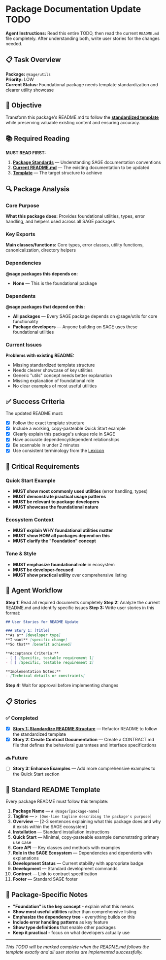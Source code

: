 # Package Documentation Update TODO

**Agent Instructions:** Read this entire TODO, then read the current `README.md` file completely. After understanding both, write user stories for the changes needed.

## 📋 Task Overview

**Package:** `@sage/utils`  
**Priority:** LOW  
**Current Status:** Foundational package needs template standardization and clearer utility showcase

## 🎯 Objective

Transform this package's README.md to follow the **[standardized template](../../DOCS/PACKAGE_README_TEMPLATE.md)** while preserving valuable existing content and ensuring accuracy.

## 📚 Required Reading

**MUST READ FIRST:**
1. **[Package Standards](../../DOCS/Package-Standards.md)** — Understanding SAGE documentation conventions
2. **[Current README.md](./README.md)** — The existing documentation to be updated
3. **[Template](../../DOCS/PACKAGE_README_TEMPLATE.md)** — The target structure to achieve

## 🔍 Package Analysis

### Core Purpose
**What this package does:** Provides foundational utilities, types, error handling, and helpers used across all SAGE packages

### Key Exports  
**Main classes/functions:** Core types, error classes, utility functions, canonicalization, directory helpers

### Dependencies
**@sage packages this depends on:**
- **None** — This is the foundational package

### Dependents
**@sage packages that depend on this:**
- **All packages** — Every SAGE package depends on @sage/utils for core functionality
- **Package developers** — Anyone building on SAGE uses these foundational utilities

### Current Issues
**Problems with existing README:**
- Missing standardized template structure
- Needs clearer showcase of key utilities
- Generic "utils" concept needs better explanation
- Missing explanation of foundational role
- No clear examples of most useful utilities

## ✅ Success Criteria

The updated README must:
- [x] Follow the exact template structure
- [x] Include a working, copy-pasteable Quick Start example
- [x] Clearly explain this package's unique role in SAGE
- [x] Have accurate dependency/dependent relationships
- [x] Be scannable in under 2 minutes
- [x] Use consistent terminology from the [Lexicon](../../DOCS/core-concepts/Lexicon.md)

## 🚨 Critical Requirements

### Quick Start Example
- **MUST show most commonly used utilities** (error handling, types)
- **MUST demonstrate practical usage patterns**
- **MUST be relevant to package developers**
- **MUST showcase the foundational nature**

### Ecosystem Context
- **MUST explain WHY foundational utilities matter**
- **MUST show HOW all packages depend on this**
- **MUST clarify the "Foundation" concept**

### Tone & Style
- **MUST emphasize foundational role** in ecosystem
- **MUST be developer-focused** 
- **MUST show practical utility** over comprehensive listing

## 📝 Agent Workflow

**Step 1:** Read all required documents completely
**Step 2:** Analyze the current README.md and identify specific issues
**Step 3:** Write user stories in this format:

```markdown
## User Stories for README Update

### Story 1: [Title]
**As a** [developer type]  
**I want** [specific change]  
**So that** [benefit achieved]  

**Acceptance Criteria:**
- [ ] [Specific, testable requirement 1]
- [ ] [Specific, testable requirement 2]

**Implementation Notes:**
- [Technical details or constraints]
```

**Step 4:** Wait for approval before implementing changes

## 📋 Stories

### ✅ Completed
- [x] **[Story 1: Standardize README Structure](./STORY-1-standardize-readme.md)** — Refactor README to follow the standardized template
- [x] **Story 2: Create Contract Documentation** — Create a CONTRACT.md file that defines the behavioral guarantees and interface specifications

### 🔜 Future
- [ ] **Story 3: Enhance Examples** — Add more comprehensive examples to the Quick Start section

## 📄 Standard README Template

Every package README must follow this template:

1. **Package Name** — `# @sage/[package-name]`
2. **Tagline** — `> [One-line tagline describing the package's purpose]`
3. **Overview** — [2-3 sentences explaining what this package does and why it exists within the SAGE ecosystem]
4. **Installation** — Standard installation instructions
5. **Quick Start** — Minimal, copy-pasteable example demonstrating primary use case
6. **Core API** — Key classes and methods with examples
7. **Role in the SAGE Ecosystem** — Dependencies and dependents with explanations
8. **Development Status** — Current stability with appropriate badge
9. **Development** — Standard development commands
10. **Contract** — Link to contract specification
11. **Footer** — Standard SAGE footer

## 🎯 Package-Specific Notes

- **"Foundation" is the key concept** - explain what this means
- **Show most useful utilities** rather than comprehensive listing
- **Emphasize the dependency tree** - everything builds on this
- **Include error handling patterns** as key feature
- **Show type definitions** that enable other packages
- **Keep it practical** - focus on what developers actually use

---

*This TODO will be marked complete when the README.md follows the template exactly and all user stories are implemented successfully.*